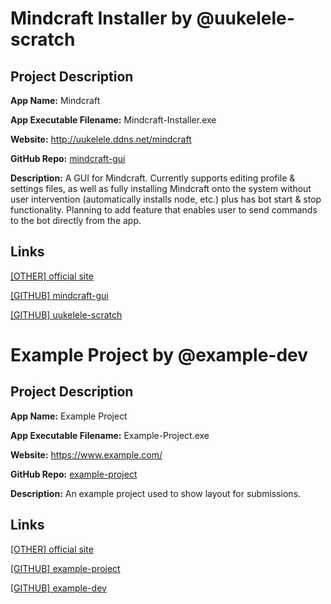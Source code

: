 # Mindcraft Installer by @uukelele-scratch

## Project Description

**App Name:** Mindcraft

**App Executable Filename:** Mindcraft-Installer.exe

**Website:** http://uukelele.ddns.net/mindcraft

**GitHub Repo:** [mindcraft-gui](https://github.com/uukelele-scratch/mindcraft-gui)

**Description:** A GUI for Mindcraft. Currently supports editing profile & settings files, as well as fully installing Mindcraft onto the system without user intervention (automatically installs node, etc.) plus has bot start & stop functionality. Planning to add feature that enables user to send commands to the bot directly from the app.

## Links
[[OTHER] official site](http://uukelele.ddns.net/mindcraft)

[[GITHUB] mindcraft-gui](https://github.com/uukelele-scratch/mindcraft-gui)

[[GITHUB] uukelele-scratch](https://github.com/uukelele-scratch)



# Example Project by @example-dev

## Project Description

**App Name:** Example Project

**App Executable Filename:** Example-Project.exe

**Website:** https://www.example.com/

**GitHub Repo:** [example-project](https://github.com/)

**Description:** An example project used to show layout for submissions.

## Links
[[OTHER] official site](https://www.example.com/)

[[GITHUB] example-project](https://github.com/)

[[GITHUB] example-dev](https://github.com/)
